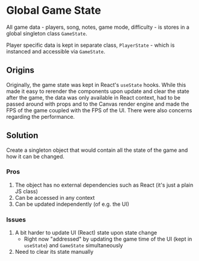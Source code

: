 # Global Game State
All game data - players, song, notes, game mode, difficulty - is stores in a global singleton class `GameState`.

Player specific data is kept in separate class, `PlayerState` - which is instanced and accessible via `GameState`.

## Origins
Originally, the game state was kept in React's `useState` hooks. While this made it easy to rerender the components
upon update and clear the state after the game, the data was only available in React context, had to be passed around
with props and to the Canvas render engine and made the FPS of the game coupled with the FPS of the UI. There were also
concerns regarding the performance.

## Solution
Create a singleton object that would contain all the state of the game and how it can be changed.

### Pros
1. The object has no external dependencies such as React (it's just a plain JS class) 
2. Can be accessed in any context
3. Can be updated independently (of e.g. the UI)

### Issues
1. A bit harder to update UI (React) state upon state change
    * Right now "addressed" by updating the game time of the UI (kept in `useState`) and `GameState` simultaneously
2. Need to clear its state manually
